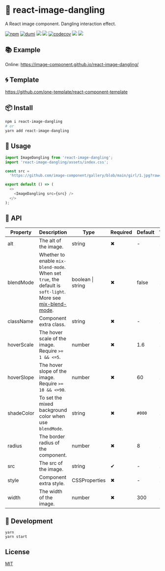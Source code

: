 # 🌈 react-image-dangling

A React image component. Dangling interaction effect.

[![npm](https://img.shields.io/npm/v/react-image-dangling?style=flat-square&color=orange)](https://www.npmjs.com/package/react-image-dangling) [![dumi](https://img.shields.io/badge/docs%20by-dumi-blue?style=flat-square)](https://github.com/umijs/dumi) ![](https://github.com/image-component/react-image-dangling/workflows/ci/badge.svg) ![](https://img.shields.io/github/last-commit/image-component/react-image-dangling/main?color=%23722ed1&style=flat-square) [![codecov](https://codecov.io/gh/image-component/react-image-dangling/branch/main/graph/badge.svg?token=PYD7S8BHOB)](https://codecov.io/gh/image-component/react-image-dangling) ![](https://img.shields.io/npm/dt/react-image-dangling?color=%23eb2f96&style=flat-square) ![](https://img.shields.io/npm/l/react-image-dangling?style=flat-square&color=red)

## 📚 Example

Online: https://image-component.github.io/react-image-dangling/

## 🌀 Template

https://github.com/one-template/react-component-template

## 📦 Install

```bash
npm i react-image-dangling
# or
yarn add react-image-dangling
```

## 🎉 Usage

```js
import ImageDangling from 'react-image-dangling';
import 'react-image-dangling/assets/index.css';

const src =
  'https://github.com/image-component/gallery/blob/main/girl/1.jpg?raw=true';

export default () => (
  <>
    <ImageDangling src={src} />
  </>
);
```

## 📔 API

| Property   | Description                                                                                                                                                                        | Type              | Required | Default | Version |
| ---------- | ---------------------------------------------------------------------------------------------------------------------------------------------------------------------------------- | ----------------- | -------- | ------- | ------- |
| alt        | The alt of the image.                                                                                                                                                              | string            | ✖        | -       | 1.0.0   |
| blendMode  | Whether to enable `mix-blend-mode`.<br/> When set `true`, the default is `soft-light`. More see [mix-blend-mode](https://developer.mozilla.org/en-US/docs/Web/CSS/mix-blend-mode). | boolean \| string | ✖        | false   | 1.0.0   |
| className  | Component extra class.                                                                                                                                                             | string            | ✖        | -       | 1.0.0   |
| hoverScale | The hover scale of the image. Require `>= 1 && <=5`.                                                                                                                               | number            | ✖        | 1.6     | 1.0.0   |
| hoverSlope | The hover slope of the image. Require `>= 10 && <=90`.                                                                                                                             | number            | ✖        | 60      | 1.0.0   |
| shadeColor | To set the mixed background color when use `blendMode`.                                                                                                                            | string            | ✖        | `#000`  | 1.0.0   |
| radius     | The border radius of the component.                                                                                                                                                | number            | ✖        | 8       | 1.0.0   |
| src        | The src of the image.                                                                                                                                                              | string            | ✔        | -       | 1.0.0   |
| style      | Component extra style.                                                                                                                                                             | CSSProperties     | ✖        | -       | 1.0.0   |
| width      | The width of the image.                                                                                                                                                            | number            | ✖        | 300     | 1.0.0   |

## 🔨 Development

```
yarn
yarn start
```

## License

[MIT](https://github.com/image-component/react-image-dangling/blob/main/LICENSE)
